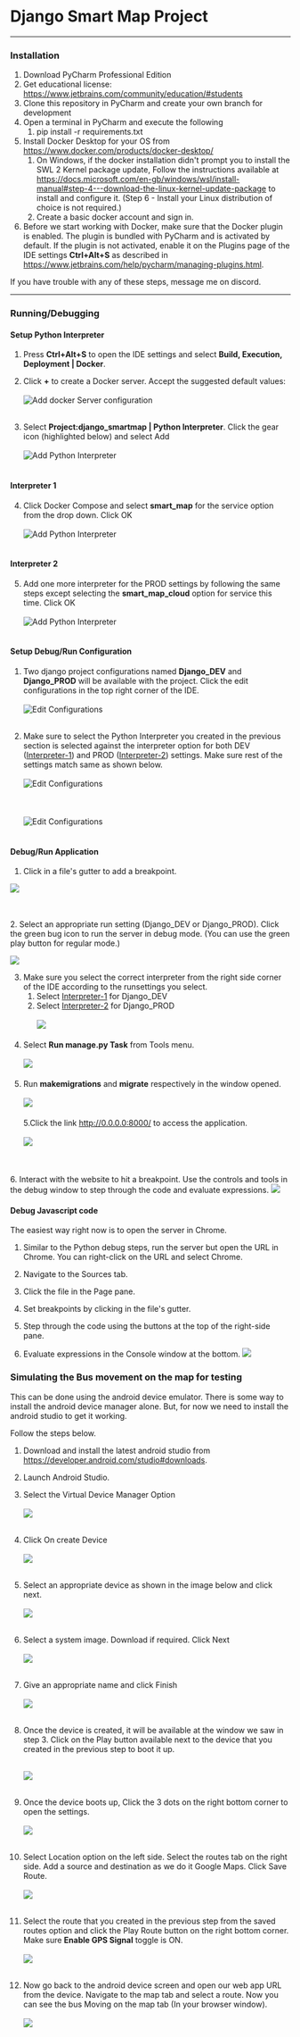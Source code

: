 # Django Smart Map Project

---

### Installation

1. Download PyCharm Professional Edition
2. Get educational license: https://www.jetbrains.com/community/education/#students
3. Clone this repository in PyCharm and create your own branch for development
4. Open a terminal in PyCharm and execute the following
    1. pip install -r requirements.txt
5. Install Docker Desktop for your OS from https://www.docker.com/products/docker-desktop/
   1. On Windows, if the docker installation didn't prompt you to install the SWL 2 Kernel package update, Follow the instructions available at https://docs.microsoft.com/en-gb/windows/wsl/install-manual#step-4---download-the-linux-kernel-update-package
      to install and configure it. (Step 6 - Install your Linux distribution of choice is not required.)
   2. Create a basic docker account and sign in.
6. Before we start working with Docker, make sure that the Docker plugin is enabled. 
   The plugin is bundled with PyCharm and is activated by default. 
   If the plugin is not activated, enable it on the Plugins page of the IDE settings **Ctrl+Alt+S** as described in https://www.jetbrains.com/help/pycharm/managing-plugins.html.

If you have trouble with any of these steps, message me on discord.


***

### Running/Debugging


#### Setup Python Interpreter

1. Press **Ctrl+Alt+S** to open the IDE settings and select **Build, Execution, Deployment | Docker**.

2. Click **+** to create a Docker server. Accept the suggested default values:
<br><br>
    ![Add docker Server configuration](readme-guide-images/docker_server.PNG)
<br><br>
3. Select **Project:django_smartmap | Python Interpreter**. Click the gear icon (highlighted below) and select Add
   <br><br>![Add Python Interpreter](readme-guide-images/add_interpreter.PNG)<br><br>
#### Interpreter 1
4. Click Docker Compose and select **smart_map** for the service option from the drop down. Click OK
<br><br>![Add Python Interpreter](readme-guide-images/compose_dev.PNG)<br><br>
#### Interpreter 2
5. Add one more interpreter for the PROD settings by following the same steps except selecting the 
 **smart_map_cloud** option for service this time. Click OK
<br><br>![Add Python Interpreter](readme-guide-images/compose_prod.PNG)<br><br>

#### Setup Debug/Run Configuration

1. Two django project configurations named **Django_DEV** and **Django_PROD** will be available with the project.
Click the edit configurations in the top right corner of the IDE.
<br><br>![Edit Configurations](readme-guide-images/edit_config.PNG)<br><br>

2. Make sure to select the Python Interpreter you created in the previous section is selected
   against the interpreter option for both DEV ([Interpreter-1](#interpreter-1)) and PROD ([Interpreter-2](#interpreter-2)) settings. Make sure rest of the settings match same as shown below.
<br><br>![Edit Configurations](readme-guide-images/config_dev.PNG)<br><br>
<br><br>![Edit Configurations](readme-guide-images/config_prod.PNG)<br><br>

#### Debug/Run Application
1. Click in a file's gutter to add a breakpoint.

![](readme-guide-images/add_break_point.png)

<br><br>
2. Select an appropriate run setting (Django_DEV or Django_PROD). Click the green bug icon to run the server in debug mode. (You can use the green play button for regular mode.)

![](readme-guide-images/run_config.PNG)

3. Make sure you select the correct interpreter from the right side corner of the IDE according to the 
   runsettings you select.
   1. Select [Interpreter-1](#interpreter-1) for Django_DEV
   2. Select [Interpreter-2](#interpreter-2) for Django_PROD
<br><br>![](readme-guide-images/interpreter_selection.PNG)
<br><br>
4. Select **Run manage.py Task** from Tools menu.<br><br>
![](readme-guide-images/manage_py.PNG)
<br><br>
5. Run **makemigrations** and **migrate** respectively in the window opened.<br><br>
![](readme-guide-images/makemigrations.PNG)<br><br>
5.Click the link http://0.0.0.0:8000/ to access the application.<br><br>
![](readme-guide-images/app_link.PNG)

<br><br>
6. Interact with the website to hit a breakpoint. Use the controls and tools in the debug window to step through the code
and evaluate expressions.
![](readme-guide-images/hit_break_point.png)

#### Debug Javascript code

The easiest way right now is to open the server in Chrome.

1. Similar to the Python debug steps, run the server but open the URL in Chrome. You can right-click on the URL and
   select Chrome.

2. Navigate to the Sources tab.
3. Click the file in the Page pane.
4. Set breakpoints by clicking in the file's gutter.
5. Step through the code using the buttons at the top of the right-side pane.
6. Evaluate expressions in the Console window at the bottom.
   ![](readme-guide-images/evaluate_console_window_vals.png)

### Simulating the Bus movement on the map for testing

This can be done using the android device emulator. There is some way to install the android device manager alone. But,
for now we need to install the android studio to get it working.

Follow the steps below.

1. Download and install the latest android studio from https://developer.android.com/studio#downloads.
2. Launch Android Studio.
3. Select the Virtual Device Manager Option<br><br>
   ![](readme-guide-images/android_studio_1.PNG)
   <br><br>
4. Click On create Device<br><br>
   ![](readme-guide-images/android_studio_2.PNG)<br><br>
5. Select an appropriate device as shown in the image below and click next.<br><br>
   ![](readme-guide-images/android_studio_3.PNG)<br><br>
6. Select a system image. Download if required. Click Next<br><br>
   ![](readme-guide-images/android_studio_4.PNG)<br><br>
7. Give an appropriate name and click Finish<br><br>
   ![](readme-guide-images/android_studio_5.PNG)<br><br>
8. Once the device is created, it will be available at the window we saw in step 3. Click on the Play button available
   next to the device that you created in the previous step to boot it up.<br><br>

   ![](readme-guide-images/android_studio_6.PNG)<br><br>

9. Once the device boots up, Click the 3 dots on the right bottom corner to open the settings.<br><br>
   ![](readme-guide-images/android_studio_7.PNG)<br><br>
10. Select Location option on the left side. Select the routes tab on the right side. Add a source and destination as we
    do it Google Maps. Click Save Route.<br><br>
    ![](readme-guide-images/android_studio_8.PNG)<br><br>
11. Select the route that you created in the previous step from the saved routes option and click the Play Route button
    on the right bottom corner. Make sure **Enable GPS Signal** toggle is ON.<br><br>
    ![](readme-guide-images/android_studio_9.PNG)<br><br>

12. Now go back to the android device screen and open our web app URL from the device. Navigate to the map tab and
    select a route. Now you can see the bus Moving on the map tab (In your browser window).<br><br>
    ![](readme-guide-images/android_studio_10.PNG)


